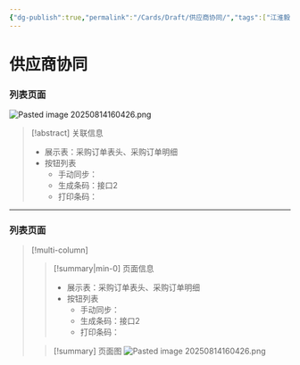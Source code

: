 ```yaml
---
{"dg-publish":true,"permalink":"/Cards/Draft/供应商协同/","tags":["江淮毅昌/蝶创I-MES/MES"]}
---
```



# 供应商协同

### 列表页面

![Pasted image 20250814160426.png](/img/user/Extras/Attachments/Pasted%20image%2020250814160426.png)

> [!abstract] 关联信息
> - 展示表：采购订单表头、采购订单明细
> - 按钮列表
> 	- 手动同步：
> 	- 生成条码：接口2
> 	- 打印条码：

---

### 列表页面

> [!multi-column]
> 
> > [!summary|min-0] 页面信息
> > - 展示表：采购订单表头、采购订单明细
> > - 按钮列表
> > 	- 手动同步：
> > 	- 生成条码：接口2
> > 	- 打印条码：
> 
> > [!summary] 页面图
> > ![Pasted image 20250814160426.png](/img/user/Extras/Attachments/Pasted%20image%2020250814160426.png)
